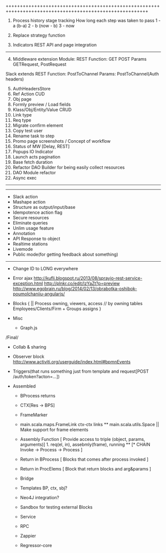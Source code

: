 ++++++++++++++++++++++++++++++++++++++++++++++++++++++++++++++++++++++++++++++++++++++++++++++++++++++++
1. Process history stage tracking
How long each step was taken to pass
1 - a (b-a)
2 - b (now - b)
3 - now


2. Replace strategy function
3. Indicators REST API and page integration

---------------------------


4. Middleware extension 
Module: REST 
Function: GET POST
Params GETRequest, PostRequest

Slack extends REST
Function: PostToChannel
Params: PostToChannel(Auth headers)

5. AuthHeadersStore
6. Ref Action CUD
7. Obj page 
8. Formly preview / Load fields
9. Klass/Obj/Entity/Value CRUD
10. Link type
11. Req type
12. Migrate confirm element
13. Copy test user
14. Rename task to step
15. Promo page screenshots / Concept of workflow
16. Status of MW [Delay, REST]
17. Popups IO Indicator
18. Launch acts pagination 
19. Base fetch duration
20. Refactor DAO Builder for being easily collect resources
21. DAO Module refactor
22. Async exec
---------------------------------------------------------------------------------------------------------


--------------
- Slack action
- Mashape action
- Structure as output/input/base
- Idempotence action flag
- Secure resources
- Eliminate queries
- Unlim usage feature
- Annotation
- API Response to object
- Realtime stations
- Livemode
- Public mode(for getting feedback about something)



--------------













* Change ID to LONG everywhere
* Error ajax
http://kufli.blogspot.ru/2013/08/sprayio-rest-service-exception.html
http://plnkr.co/edit/lzYaZt?p=preview
http://www.egobrain.ru/blog/2014/02/13/obrabotka-oshibok-poumolchaniiu-angularjs/



* Blocks {
  || Process owning, viewers, access // by owning tables Employees/Clients/Firm + Groups assigns
  }




* Misc
  * Graph.js


/Final/
  * Collab & sharing
  * Observer block http://www.activiti.org/userguide/index.html#bpmnEvents
  * Triggers(that runs something just from template and request[POST /auth/token?acton=...])

* Assembled
  * BProcess returns
  * CTX[Res -> BPS]
  * FrameMarker
  * main.scala.maps.FrameLink ctx-ctx links
  ** main.scala.utils.Space || Make support for frame elements
  * Assembly Function [ Provide access to triple (object, params, arguments)] 1. req(el, in), assebmly(frame), running
  ** [* CHAIN Invoke -> Process -> Process ]
  * Return in BProcess  [ Blocks that comes after process invoked ]
  * Return in ProcElems [ Block that return blocks and arg&params ]

  * Bridge
  * Templates BP, ctx, sbj?
  * Neo4J integration?
  * Sandbox for testing external Blocks
  * Service
  * RPC
  * Zappier
  * Regressor-core
